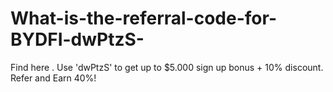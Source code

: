 # What-is-the-referral-code-for-BYDFI-dwPtzS-
Find here . Use 'dwPtzS' to get up to $5.000 sign up bonus + 10% discount. Refer and Earn 40%!
